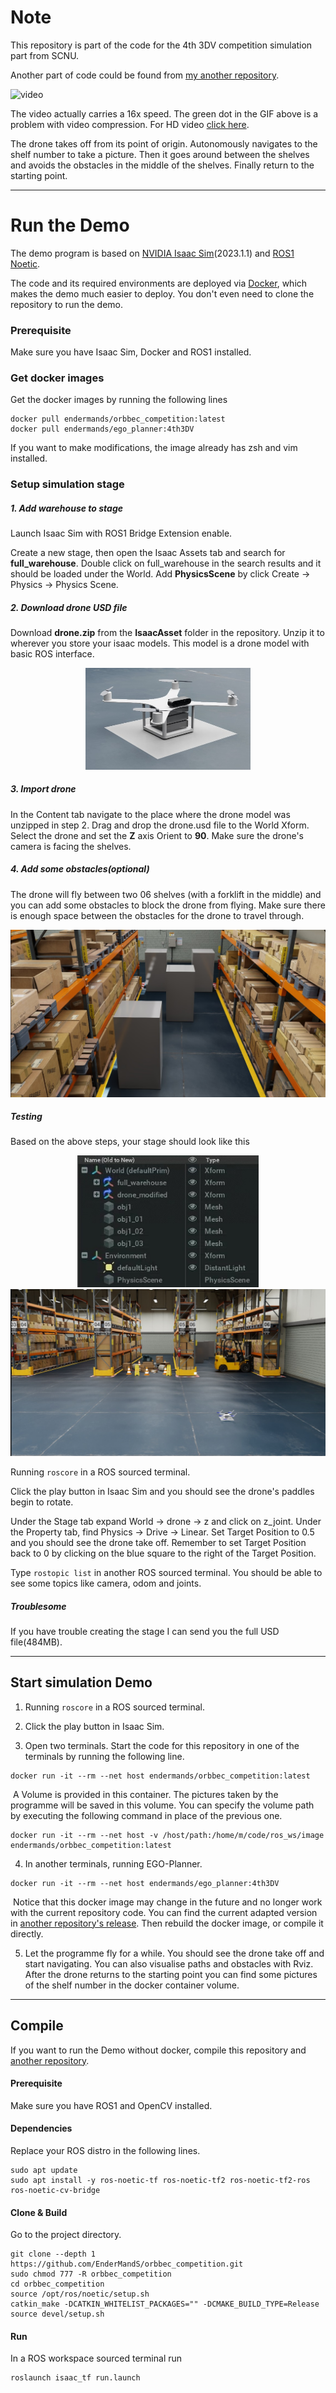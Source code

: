 # Note

This repository is part of the code for the 4th 3DV competition simulation part from SCNU.

Another part of code could be found from [my another repository](https://github.com/EnderMandS/ego-planner).

![video](README/video.gif)

The video actually carries a 16x speed. The green dot in the GIF above is a problem with video compression. For HD video [click here](https://www.bilibili.com/video/BV1r5411y7bu/).

The drone takes off from its point of origin. Autonomously navigates to the shelf number to take a picture. Then it goes around between the shelves and avoids the obstacles in the middle of the shelves. Finally return to the starting point.

------

# Run the Demo

The demo program is based on [NVIDIA Isaac Sim](https://developer.nvidia.cn/isaac-sim)(2023.1.1) and [ROS1 Noetic](https://wiki.ros.org/noetic).

The code and its required environments are deployed via [Docker](https://www.docker.com/), which makes the demo much easier to deploy. You don't even need to clone the repository to run the demo.

### Prerequisite

Make sure you have Isaac Sim, Docker and ROS1 installed.

### Get docker images

Get the docker images by running the following lines

```shell
docker pull endermands/orbbec_competition:latest
docker pull endermands/ego_planner:4th3DV
```

If you want to make modifications, the image already has zsh and vim installed.

### Setup simulation stage

##### 1. Add warehouse to stage

Launch Isaac Sim with ROS1 Bridge Extension enable.

Create a new stage, then open the Isaac Assets tab and search for **full_warehouse**. Double click on full_warehouse in the search results and it should be loaded under the World. Add **PhysicsScene** by click Create -> Physics -> Physics Scene.

##### 2. Download drone USD file

Download **drone.zip** from the **IsaacAsset** folder in the repository. Unzip it to wherever you store your isaac models. This model is a drone model with basic ROS interface.

<div align=center><img src="README/drone.jpg" style="zoom:50%;" /></div>

##### 3. Import drone

In the Content tab navigate to the place where the drone model was unzipped in step 2. Drag and drop the drone.usd file to the World Xform. Select the drone and set the **Z** axis Orient to **90**. Make sure the drone's camera is facing the shelves.

##### 4. Add some obstacles(optional)

The drone will fly between two 06 shelves (with a forklift in the middle) and you can add some obstacles to block the drone from flying. Make sure there is enough space between the obstacles for the drone to travel through.

<div align=center><img src="README/obstacles.jpg" style="zoom:50%;" /></div>

##### Testing

Based on the above steps, your stage should look like this

<div align=center><img src="README/Stage.jpg" style="zoom:75%;" /></div>

<div align=center><img src="README/world_whole.jpg" style="zoom:50%;" /></div>



Running `roscore` in a ROS sourced terminal.

Click the play button in Isaac Sim and you should see the drone's paddles begin to rotate.

Under the Stage tab expand World -> drone -> z and click on z_joint. Under the Property tab, find Physics -> Drive -> Linear. Set Target Position to 0.5 and you should see the drone take off. Remember to set Target Position back to 0 by clicking on the blue square to the right of the Target Position.

Type `rostopic list` in another ROS sourced terminal. You should be able to see some topics like camera, odom and joints.

##### Troublesome

If you have trouble creating the stage I can send you the full USD file(484MB).

------

## Start simulation Demo

1. Running `roscore` in a ROS sourced terminal.

2. Click the play button in Isaac Sim.

3. Open two terminals. Start the code for this repository in one of the terminals by running the following line.

```shell
docker run -it --rm --net host endermands/orbbec_competition:latest
```

​	A Volume is provided in this container. The pictures taken by the programme will be saved in this volume. You can specify the volume path by executing the following command in place of the previous one.

```shell
docker run -it --rm --net host -v /host/path:/home/m/code/ros_ws/image endermands/orbbec_competition:latest
```

4. In another terminals, running EGO-Planner.

```shell
docker run -it --rm --net host endermands/ego_planner:4th3DV
```

​	Notice that this docker image may change in the future and no longer work with the current repository code. You can find the current adapted version in [another repository's release](https://github.com/EnderMandS/ego-planner/releases/tag/v1.0). Then rebuild the docker image, or compile it directly.

5. Let the programme fly for a while. You should see the drone take off and start navigating. You can also visualise paths and obstacles with Rviz. After the drone returns to the starting point you can find some pictures of the shelf number in the docker container volume.

------

## Compile

If you want to run the Demo without docker, compile this repository and [another repository](https://github.com/EnderMandS/ego-planner).

#### Prerequisite

Make sure you have ROS1 and OpenCV installed.

#### Dependencies

Replace your ROS distro in the following lines.

```shell
sudo apt update
sudo apt install -y ros-noetic-tf ros-noetic-tf2 ros-noetic-tf2-ros ros-noetic-cv-bridge
```

#### Clone & Build

Go to the project directory.

```shell
git clone --depth 1 https://github.com/EnderMandS/orbbec_competition.git
sudo chmod 777 -R orbbec_competition
cd orbbec_competition
source /opt/ros/noetic/setup.sh
catkin_make -DCATKIN_WHITELIST_PACKAGES="" -DCMAKE_BUILD_TYPE=Release
source devel/setup.sh
```

#### Run

In a ROS workspace sourced terminal run

```shell
roslaunch isaac_tf run.launch
```

